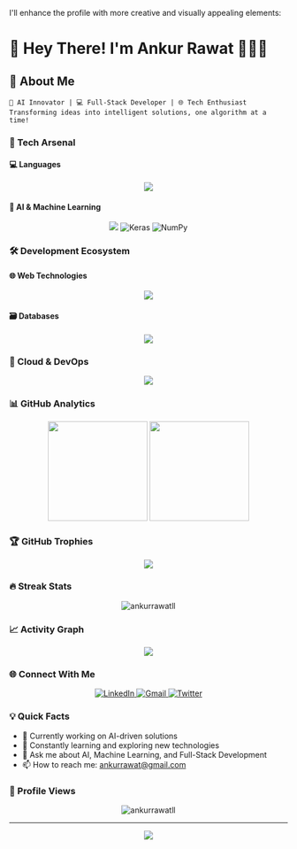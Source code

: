 I'll enhance the profile with more creative and visually appealing elements:

# 🌟 Hey There! I'm Ankur Rawat 👨‍💻🚀

## 📌 About Me
```
🧠 AI Innovator | 💻 Full-Stack Developer | 🌐 Tech Enthusiast
Transforming ideas into intelligent solutions, one algorithm at a time!
```

### 🔬 Tech Arsenal

#### 💻 Languages
<p align="center">
    <img src="https://skillicons.dev/icons?i=python,javascript,java,dart,r,julia" />
</p>

#### 🤖 AI & Machine Learning
<p align="center">
    <img src="https://skillicons.dev/icons?i=tensorflow,pytorch,sklearn,pytorch" />
    <img alt="Keras" src="https://img.shields.io/badge/Keras-%23D00000.svg?style=for-the-badge&logo=Keras&logoColor=white">
    <img alt="NumPy" src="https://img.shields.io/badge/numpy-%23013243.svg?style=for-the-badge&logo=numpy&logoColor=white">
</p>

### 🛠 Development Ecosystem

#### 🌐 Web Technologies
<p align="center">
    <img src="https://skillicons.dev/icons?i=react,html,css,tailwind,bootstrap,django" />
</p>

#### 🗃 Databases
<p align="center">
    <img src="https://skillicons.dev/icons?i=mysql,mongodb,postgres,sqlite" />
</p>

### 🚀 Cloud & DevOps
<p align="center">
    <img src="https://skillicons.dev/icons?i=aws,firebase,heroku,docker,git,github" />
</p>

### 📊 GitHub Analytics
<p align="center">
    <img height="180em" src="https://github-readme-stats.vercel.app/api?username=ankurrawatll&show_icons=true&theme=tokyonight&include_all_commits=true&count_private=true"/>
    <img height="180em" src="https://github-readme-stats.vercel.app/api/top-langs/?username=ankurrawatll&layout=compact&langs_count=7&theme=tokyonight"/>
</p>

### 🏆 GitHub Trophies
<p align="center">
    <img src="https://github-profile-trophy.vercel.app/?username=ankurrawatll&theme=tokyonight&no-frame=true&row=1&column=7" />
</p>

### 🔥 Streak Stats
<p align="center">
    <img src="https://github-readme-streak-stats.herokuapp.com/?user=ankurrawatll&theme=tokyonight" alt="ankurrawatll" />
</p>

### 📈 Activity Graph
<p align="center">
    <img src="https://activity-graph.herokuapp.com/graph?username=ankurrawatll&theme=react-dark" />
</p>

### 🌐 Connect With Me
<p align="center">
    <a href="https://linkedin.com/in/ankurrawat" target="_blank">
        <img alt="LinkedIn" src="https://img.shields.io/badge/LinkedIn-0077B5?style=for-the-badge&logo=linkedin&logoColor=white"/>
    </a>
    <a href="mailto:ankurrawat@gmail.com" target="_blank">
        <img alt="Gmail" src="https://img.shields.io/badge/Gmail-D14836?style=for-the-badge&logo=gmail&logoColor=white"/>
    </a>
    <a href="https://twitter.com/ankurrawat" target="_blank">
        <img alt="Twitter" src="https://img.shields.io/badge/Twitter-1DA1F2?style=for-the-badge&logo=twitter&logoColor=white"/>
    </a>
</p>

### 💡 Quick Facts
- 🔭 Currently working on AI-driven solutions
- 🌱 Constantly learning and exploring new technologies
- 💬 Ask me about AI, Machine Learning, and Full-Stack Development
- 📫 How to reach me: ankurrawat@gmail.com

### 🎨 Profile Views
<p align="center"> 
    <img src="https://komarev.com/ghpvc/?username=ankurrawatll&label=Profile%20views&color=0e75b6&style=flat" alt="ankurrawatll" /> 
</p>

---

<p align="center">
    <img src="https://capsule-render.vercel.app/api?type=waving&color=gradient&height=80&section=footer"/>
</p>

